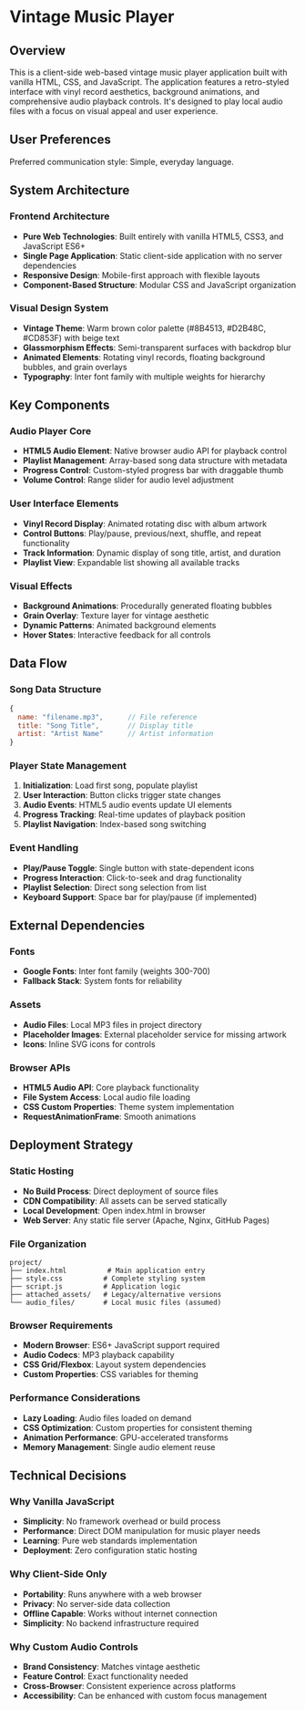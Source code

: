 # Vintage Music Player

## Overview

This is a client-side web-based vintage music player application built with vanilla HTML, CSS, and JavaScript. The application features a retro-styled interface with vinyl record aesthetics, background animations, and comprehensive audio playback controls. It's designed to play local audio files with a focus on visual appeal and user experience.

## User Preferences

Preferred communication style: Simple, everyday language.

## System Architecture

### Frontend Architecture
- **Pure Web Technologies**: Built entirely with vanilla HTML5, CSS3, and JavaScript ES6+
- **Single Page Application**: Static client-side application with no server dependencies
- **Responsive Design**: Mobile-first approach with flexible layouts
- **Component-Based Structure**: Modular CSS and JavaScript organization

### Visual Design System
- **Vintage Theme**: Warm brown color palette (#8B4513, #D2B48C, #CD853F) with beige text
- **Glassmorphism Effects**: Semi-transparent surfaces with backdrop blur
- **Animated Elements**: Rotating vinyl records, floating background bubbles, and grain overlays
- **Typography**: Inter font family with multiple weights for hierarchy

## Key Components

### Audio Player Core
- **HTML5 Audio Element**: Native browser audio API for playback control
- **Playlist Management**: Array-based song data structure with metadata
- **Progress Control**: Custom-styled progress bar with draggable thumb
- **Volume Control**: Range slider for audio level adjustment

### User Interface Elements
- **Vinyl Record Display**: Animated rotating disc with album artwork
- **Control Buttons**: Play/pause, previous/next, shuffle, and repeat functionality
- **Track Information**: Dynamic display of song title, artist, and duration
- **Playlist View**: Expandable list showing all available tracks

### Visual Effects
- **Background Animations**: Procedurally generated floating bubbles
- **Grain Overlay**: Texture layer for vintage aesthetic
- **Dynamic Patterns**: Animated background elements
- **Hover States**: Interactive feedback for all controls

## Data Flow

### Song Data Structure
```javascript
{
  name: "filename.mp3",      // File reference
  title: "Song Title",       // Display title
  artist: "Artist Name"      // Artist information
}
```

### Player State Management
1. **Initialization**: Load first song, populate playlist
2. **User Interaction**: Button clicks trigger state changes
3. **Audio Events**: HTML5 audio events update UI elements
4. **Progress Tracking**: Real-time updates of playback position
5. **Playlist Navigation**: Index-based song switching

### Event Handling
- **Play/Pause Toggle**: Single button with state-dependent icons
- **Progress Interaction**: Click-to-seek and drag functionality
- **Playlist Selection**: Direct song selection from list
- **Keyboard Support**: Space bar for play/pause (if implemented)

## External Dependencies

### Fonts
- **Google Fonts**: Inter font family (weights 300-700)
- **Fallback Stack**: System fonts for reliability

### Assets
- **Audio Files**: Local MP3 files in project directory
- **Placeholder Images**: External placeholder service for missing artwork
- **Icons**: Inline SVG icons for controls

### Browser APIs
- **HTML5 Audio API**: Core playback functionality
- **File System Access**: Local audio file loading
- **CSS Custom Properties**: Theme system implementation
- **RequestAnimationFrame**: Smooth animations

## Deployment Strategy

### Static Hosting
- **No Build Process**: Direct deployment of source files
- **CDN Compatibility**: All assets can be served statically
- **Local Development**: Open index.html in browser
- **Web Server**: Any static file server (Apache, Nginx, GitHub Pages)

### File Organization
```
project/
├── index.html          # Main application entry
├── style.css          # Complete styling system
├── script.js          # Application logic
├── attached_assets/   # Legacy/alternative versions
└── audio_files/       # Local music files (assumed)
```

### Browser Requirements
- **Modern Browser**: ES6+ JavaScript support required
- **Audio Codecs**: MP3 playback capability
- **CSS Grid/Flexbox**: Layout system dependencies
- **Custom Properties**: CSS variables for theming

### Performance Considerations
- **Lazy Loading**: Audio files loaded on demand
- **CSS Optimization**: Custom properties for consistent theming
- **Animation Performance**: GPU-accelerated transforms
- **Memory Management**: Single audio element reuse

## Technical Decisions

### Why Vanilla JavaScript
- **Simplicity**: No framework overhead or build process
- **Performance**: Direct DOM manipulation for music player needs
- **Learning**: Pure web standards implementation
- **Deployment**: Zero configuration static hosting

### Why Client-Side Only
- **Portability**: Runs anywhere with a web browser
- **Privacy**: No server-side data collection
- **Offline Capable**: Works without internet connection
- **Simplicity**: No backend infrastructure required

### Why Custom Audio Controls
- **Brand Consistency**: Matches vintage aesthetic
- **Feature Control**: Exact functionality needed
- **Cross-Browser**: Consistent experience across platforms
- **Accessibility**: Can be enhanced with custom focus management